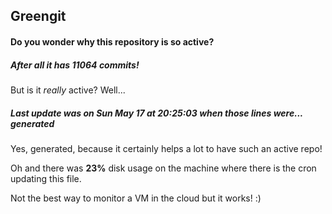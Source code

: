 ## Greengit

#### Do you wonder why this repository is so active?

##### After all it has 11064 commits!

But is it *really* active? Well...

##### Last update was on Sun May 17 at 20:25:03 when those lines were... generated

Yes, generated, because it certainly helps a lot to have such an active repo!

Oh and there was **23%** disk usage on the machine
where there is the cron updating this file.

Not the best way to monitor a VM in the cloud but it works! :)
